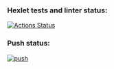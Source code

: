 ### Hexlet tests and linter status:

[![Actions Status](https://github.com/trossbodlera/devops-for-programmers-project-lvl1/workflows/hexlet-check/badge.svg)](https://github.com/trossbodlera/devops-for-programmers-project-lvl1/actions)

### Push status:

[![push](https://github.com/trossbodlera/devops-for-programmers-project-lvl1/actions/workflows/push.yml/badge.svg?branch=main)](https://github.com/trossbodlera/devops-for-programmers-project-lvl1/actions/workflows/push.yml)
